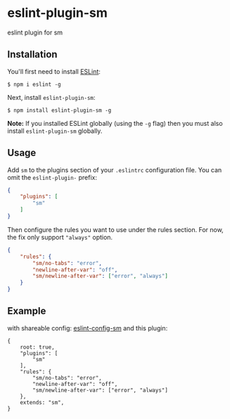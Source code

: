 # eslint-plugin-sm

eslint plugin for sm

## Installation

You'll first need to install [ESLint](http://eslint.org):

```
$ npm i eslint -g
```

Next, install `eslint-plugin-sm`:

```
$ npm install eslint-plugin-sm -g
```

**Note:** If you installed ESLint globally (using the `-g` flag) then you must also install `eslint-plugin-sm` globally.

## Usage

Add `sm` to the plugins section of your `.eslintrc` configuration file. You can omit the `eslint-plugin-` prefix:

```json
{
    "plugins": [
        "sm"
    ]
}
```


Then configure the rules you want to use under the rules section. For now, the fix only support `"always"` option.

```json
{
    "rules": {
        "sm/no-tabs": "error",
        "newline-after-var": "off",
        "sm/newline-after-var": ["error", "always"]
    }
}
```
## Example 

with shareable config:  [eslint-config-sm](https://www.npmjs.com/package/eslint-config-sm) and this plugin:

```
{
    root: true,
    "plugins": [
        "sm"
    ],
    "rules": {
        "sm/no-tabs": "error",
        "newline-after-var": "off",
        "sm/newline-after-var": ["error", "always"]
    },
    extends: "sm",
}

```